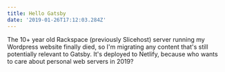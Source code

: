 ```yaml
---
title: Hello Gatsby
date: '2019-01-26T17:12:03.284Z'
---
```


The 10+ year old Rackspace (previously Slicehost) server running my Wordpress website finally died, so I'm migrating any content that's still potentially relevant to Gatsby. It's deployed to Netlify, because who wants to care about personal web servers in 2019?
